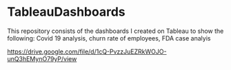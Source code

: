 # TableauDashboards
This repository consists of the dashboards I created on Tableau to show the following:
Covid 19 analysis,
churn rate of employees,
FDA case analyis

https://drive.google.com/file/d/1cQ-PvzzJuEZRkWOJO-unQ3hEMynO79yP/view  
